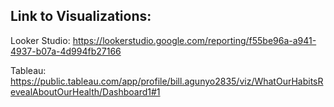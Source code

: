 ## Link to Visualizations:

Looker Studio: https://lookerstudio.google.com/reporting/f55be96a-a941-4937-b07a-4d994fb27166

Tableau: https://public.tableau.com/app/profile/bill.agunyo2835/viz/WhatOurHabitsRevealAboutOurHealth/Dashboard1#1